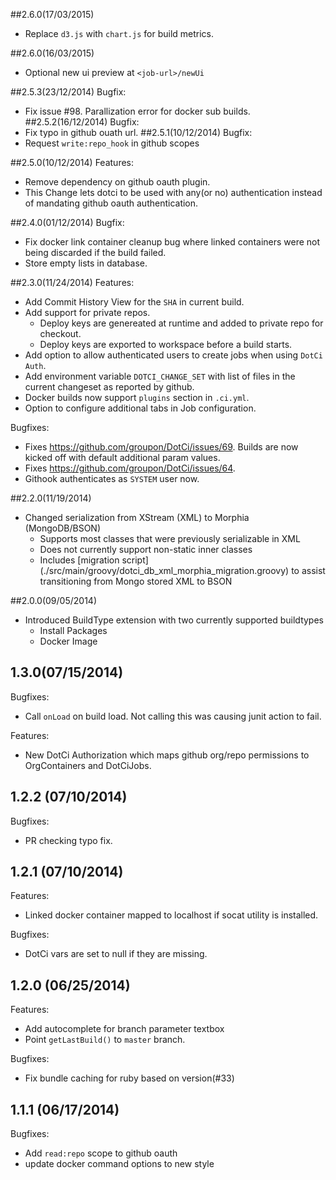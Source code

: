 ##2.6.0(17/03/2015)
  - Replace `d3.js` with `chart.js` for build metrics.
  
##2.6.0(16/03/2015)
  - Optional new ui preview at ``<job-url>/newUi``
  
##2.5.3(23/12/2014)
 Bugfix:
  - Fix issue #98. Parallization error for docker sub builds.
##2.5.2(16/12/2014)
 Bugfix: 
  - Fix typo in github ouath url.
##2.5.1(10/12/2014)
 Bugfix: 
  - Request `write:repo_hook` in github scopes

##2.5.0(10/12/2014)
 Features:
  - Remove dependency on github oauth plugin. 
  - This Change lets dotci to be used with any(or no) authentication instead of mandating github oauth authentication.
 
##2.4.0(01/12/2014)
Bugfix: 
 - Fix docker link container cleanup bug where linked containers were not being discarded if the build failed.
 - Store empty lists in database.

##2.3.0(11/24/2014)
Features:
 - Add Commit History View for the `SHA` in current build.
 - Add support for private repos.
   * Deploy keys are genereated at runtime and added to private repo for checkout.
   * Deploy keys are exported to workspace before a build starts.
 - Add option to allow authenticated users to create jobs when using `DotCi Auth`.
 - Add environment variable `DOTCI_CHANGE_SET` with list of files in the current changeset as reported by github.
 - Docker builds now support `plugins` section in `.ci.yml`.
 - Option to configure additional tabs in Job configuration.

Bugfixes: 
  - Fixes https://github.com/groupon/DotCi/issues/69. Builds are now kicked off with default additional param values.
  - Fixes https://github.com/groupon/DotCi/issues/64.
  - Githook authenticates as `SYSTEM` user now.

##2.2.0(11/19/2014)
 - Changed serialization from XStream (XML) to Morphia (MongoDB/BSON)
    * Supports most classes that were previously serializable in XML
    * Does not currently support non-static inner classes
    * Includes [migration script] (./src/main/groovy/dotci_db_xml_morphia_migration.groovy) to assist transitioning from Mongo stored XML to BSON

##2.0.0(09/05/2014)
 - Introduced BuildType extension with two currently supported buildtypes
    * Install Packages
    * Docker Image

## 1.3.0(07/15/2014)
 Bugfixes: 
   - Call `onLoad` on build load. Not calling this was causing junit action to fail.
 
 Features: 
   - New DotCi Authorization which maps github org/repo permissions to OrgContainers and DotCiJobs.

## 1.2.2 (07/10/2014)

Bugfixes: 
  - PR checking typo fix.
  
## 1.2.1 (07/10/2014)

Features: 
 - Linked docker container mapped to localhost if socat utility is installed.

Bugfixes: 
  - DotCi vars are set to null if they are missing.
 
## 1.2.0 (06/25/2014)

Features:
 - Add autocomplete for branch parameter textbox
 - Point `getLastBuild()` to `master` branch.

Bugfixes: 
  - Fix bundle caching for ruby based on version(#33)

## 1.1.1 (06/17/2014)

Bugfixes: 
 - Add `read:repo` scope to github oauth
 - update docker command options to new style
